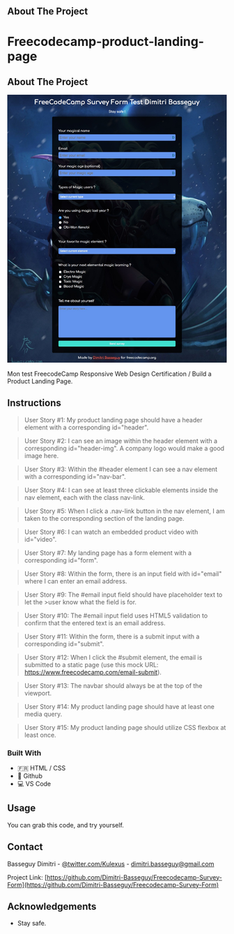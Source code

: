 ## About The Project 
# Freecodecamp-product-landing-page

## About The Project

![screen-shot](https://github.com/Dimitri-Basseguy/Freecodecamp-Survey-Form/blob/master/screen-survey-form.jpeg)

Mon test FreecodeCamp Responsive Web Design Certification / Build a Product Landing Page.


## Instructions

>User Story #1: My product landing page should have a header element with a corresponding id="header".

>User Story #2: I can see an image within the header element with a corresponding id="header-img". A company logo would make a good image here.

>User Story #3: Within the #header element I can see a nav element with a corresponding id="nav-bar".

>User Story #4: I can see at least three clickable elements inside the nav element, each with the class nav-link.

>User Story #5: When I click a .nav-link button in the nav element, I am taken to the corresponding section of the landing page.

>User Story #6: I can watch an embedded product video with id="video".

>User Story #7: My landing page has a form element with a corresponding id="form".

>User Story #8: Within the form, there is an input field with id="email" where I can enter an email address.

>User Story #9: The #email input field should have placeholder text to let the >user know what the field is for.

>User Story #10: The #email input field uses HTML5 validation to confirm that the entered text is an email address.

>User Story #11: Within the form, there is a submit input with a corresponding id="submit".

>User Story #12: When I click the #submit element, the email is submitted to a static page (use this mock URL: https://www.freecodecamp.com/email-submit).

>User Story #13: The navbar should always be at the top of the viewport.

>User Story #14: My product landing page should have at least one media query.

>User Story #15: My product landing page should utilize CSS flexbox at least once.

### Built With

* :fr: HTML / CSS
* 🐙 Github
* 💻 VS Code


<!-- USAGE EXAMPLES -->
## Usage

You can grab this code, and try yourself.


<!-- CONTACT -->
## Contact

Basseguy Dimitri - [@twitter.com/Kulexus](https://twitter.com/Kulexus) - dimitri.basseguy@gmail.com

Project Link: [https://github.com/Dimitri-Basseguy/Freecodecamp-Survey-Form](https://github.com/Dimitri-Basseguy/Freecodecamp-Survey-Form)

<!-- ACKNOWLEDGEMENTS -->
## Acknowledgements

* Stay safe.